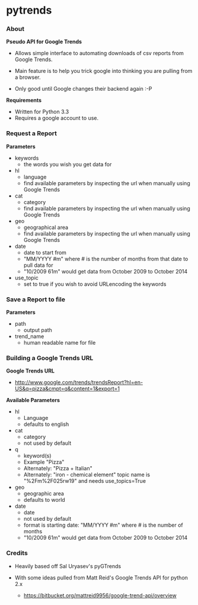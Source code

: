 pytrends
=========

### About

**Pseudo API for Google Trends**

* Allows simple interface to automating downloads of csv reports from Google Trends.

* Main feature is to help you trick google into thinking you are pulling from a browser.

* Only good until Google changes their backend again :-P

**Requirements**
* Written for Python 3.3
* Requires a google account to use.

### Request a Report

**Parameters**
* keywords
  - the words you wish you get data for
* hl
  - language
  - find available parameters by inspecting the url when manually using Google Trends
* cat
  - category
  - find available parameters by inspecting the url when manually using Google Trends
* geo
  - geographical area
  - find available parameters by inspecting the url when manually using Google Trends
* date
  - date to start from
  - "MM/YYYY #m" where # is the number of months from that date to pull data for
  - "10/2009 61m" would get data from October 2009 to October 2014
* use_topic
  - set to true if you wish to avoid URLencoding the keywords

### Save a Report to file
**Parameters**
* path
  - output path
* trend_name
  - human readable name for file

### Building a Google Trends URL
**Google Trends URL**
* http://www.google.com/trends/trendsReport?hl=en-US&q=pizza&cmpt=q&content=1&export=1

**Available Parameters**
* hl
  - Language
  - defaults to english
* cat
  - category
  - not used by default
* q
  - keyword(s)
  - Example "Pizza"
  - Alternately: "Pizza + Italian"
  - Alternately: "iron - chemical element" topic name is "%2Fm%2F025rw19" and needs use_topics=True
* geo
  - geographic area
  - defaults to world
* date
  - date 
  - not used by default
  - format is starting date: "MM/YYYY #m" where # is the number of months
  - "10/2009 61m" would get data from October 2009 to October 2014

### Credits

* Heavily based off Sal Uryasev's pyGTrends

* With some ideas pulled from Matt Reid's Google Trends API for python 2.x
  - https://bitbucket.org/mattreid9956/google-trend-api/overview
